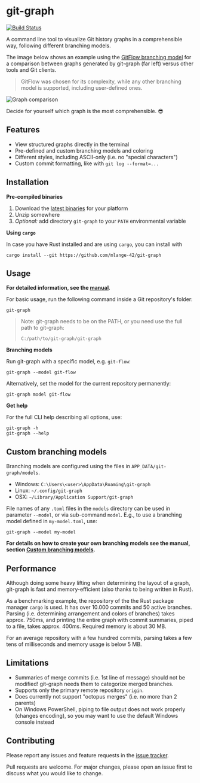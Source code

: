 # git-graph

[![Build Status](https://travis-ci.com/mlange-42/git-graph.svg?branch=master)](https://travis-ci.com/mlange-42/git-graph)

A command line tool to visualize Git history graphs in a comprehensible way, following different branching models.

The image below shows an example using the [GitFlow branching model](https://nvie.com/posts/a-successful-git-branching-model/) for a comparison between graphs generated by git-graph (far left) versus other tools and Git clients. 

> GitFlow was chosen for its complexity, while any other branching model is supported, including user-defined ones.

![Graph comparison](https://user-images.githubusercontent.com/44003176/103142438-4e5b1c80-4703-11eb-8b23-9829eecdc54c.jpg)

Decide for yourself which graph is the most comprehensible. :sunglasses:

## Features

* View structured graphs directly in the terminal
* Pre-defined and custom branching models and coloring
* Different styles, including ASCII-only (i.e. no "special characters")
* Custom commit formatting, like with `git log --format=...`

## Installation

**Pre-compiled binaries**

1. Download the [latest binaries](https://github.com/mlange-42/git-graph/releases) for your platform
2. Unzip somewhere
3. *Optional:* add directory `git-graph` to your `PATH` environmental variable

**Using `cargo`**

In case you have Rust installed and are using `cargo`, you can install with

```
cargo install --git https://github.com/mlange-42/git-graph
```

## Usage

**For detailed information, see the [manual](docs/manual.md)**.

For basic usage, run the following command inside a Git repository's folder:

```
git-graph
```

> Note: git-graph needs to be on the PATH, or you need use the full path to git-graph:
> 
> ```
> C:/path/to/git-graph/git-graph
> ```

**Branching models**

Run git-graph with a specific model, e.g. `git-flow`:

```
git-graph --model git-flow
```

Alternatively, set the model for the current repository permanently:

```
git-graph model git-flow
```

**Get help**

For the full CLI help describing all options, use:

```
git-graph -h
git-graph --help
```

## Custom branching models

Branching models are configured using the files in `APP_DATA/git-graph/models`. 

* Windows: `C:\Users\<user>\AppData\Roaming\git-graph`
* Linux: `~/.config/git-graph`
* OSX: `~/Library/Application Support/git-graph`

File names of any `.toml` files in the `models` directory can be used in parameter `--model`, or via sub-command `model`. E.g., to use a branching model defined in `my-model.toml`, use:

```
git-graph --model my-model
```

**For details on how to create your own branching models see the manual, section [Custom branching models](docs/manual.md#custom-branching-models).**

## Performance

Although doing some heavy lifting when determining the layout of a graph, git-graph is fast and memory-efficient (also thanks to being written in Rust). 

As a benchmarking example, the repository of the the Rust package manager `cargo` is used. It has over 10.000 commits and 50 active branches. Parsing (i.e. determining arrangement and colors of branches) takes approx. 750ms, and printing the entire graph with commit summaries, piped to a file, takes approx. 400ms. Required memory is about 30 MB.

For an average repository with a few hundred commits, parsing takes a few tens of milliseconds and memory usage is below 5 MB.

## Limitations

* Summaries of merge commits (i.e. 1st line of message) should not be modified! git-graph needs them to categorize merged branches.
* Supports only the primary remote repository `origin`.
* Does currently not support "octopus merges" (i.e. no more than 2 parents)
* On Windows PowerShell, piping to file output does not work properly (changes encoding), so you may want to use the default Windows console instead

## Contributing

Please report any issues and feature requests in the [issue tracker](https://github.com/mlange-42/git-graph/issues).

Pull requests are welcome. For major changes, please open an issue first to discuss what you would like to change.
